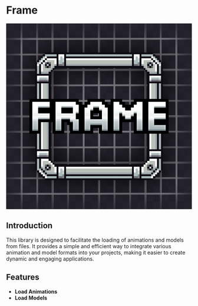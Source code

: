 # Frame

<img src="https://github.com/Jeryn99/Frame/blob/master/common/src/main/resources/frame_logo.png"/>

## Introduction

This library is designed to facilitate the loading of animations and models from files. It provides a simple and efficient way to integrate various animation and model formats into your projects, making it easier to create dynamic and engaging applications.

## Features

- **Load Animations**
- **Load Models**
